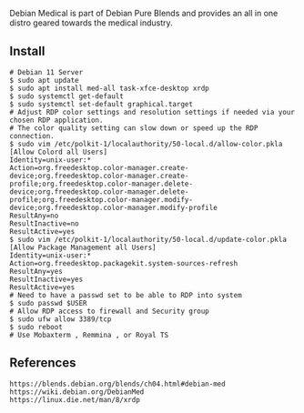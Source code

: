 Debian Medical is part of Debian Pure Blends and provides an all in one distro geared
towards the medical industry. 

Install
-------

    # Debian 11 Server
    $ sudo apt update
    $ sudo apt install med-all task-xfce-desktop xrdp
    $ sudo systemctl get-default
    $ sudo systemctl set-default graphical.target
    # Adjust RDP color settings and resolution settings if needed via your chosen RDP application.
    # The color quality setting can slow down or speed up the RDP connection. 
    $ sudo vim /etc/polkit-1/localauthority/50-local.d/allow-color.pkla
    [Allow Colord all Users]
    Identity=unix-user:*
    Action=org.freedesktop.color-manager.create-device;org.freedesktop.color-manager.create-profile;org.freedesktop.color-manager.delete-device;org.freedesktop.color-manager.delete-profile;org.freedesktop.color-manager.modify-device;org.freedesktop.color-manager.modify-profile
    ResultAny=no
    ResultInactive=no
    ResultActive=yes
    $ sudo vim /etc/polkit-1/localauthority/50-local.d/update-color.pkla
    [Allow Package Management all Users]
    Identity=unix-user:*
    Action=org.freedesktop.packagekit.system-sources-refresh
    ResultAny=yes
    ResultInactive=yes
    ResultActive=yes
    # Need to have a passwd set to be able to RDP into system
    $ sudo passwd $USER
    # Allow RDP access to firewall and Security group
    $ sudo ufw allow 3389/tcp 
    $ sudo reboot
    # Use Mobaxterm , Remmina , or Royal TS

References
----------

    https://blends.debian.org/blends/ch04.html#debian-med
    https://wiki.debian.org/DebianMed
    https://linux.die.net/man/8/xrdp